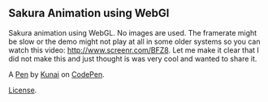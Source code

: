 Sakura Animation using WebGl
----------------------------
Sakura animation using WebGL. No images are used. The framerate might be slow or the demo might not play at all in some older systems so you can watch this video: http://www.screenr.com/BFZ8. Let me make it clear that I did not make this and just thought is was very cool and wanted to share it.

A [Pen](https://codepen.io/nexunuke/pen/ZwZLXB) by [Kunai](https://codepen.io/nexunuke) on [CodePen](https://codepen.io).

[License](https://codepen.io/nexunuke/pen/ZwZLXB/license).